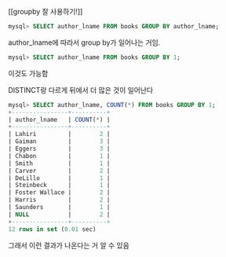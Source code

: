 
[[groupby 잘 사용하기!]]

```sql
mysql> SELECT author_lname FROM books GROUP BY author_lname;
```

author_lname에 따라서 group by가 일어나는 거임.

```sql
mysql> SELECT author_lname FROM books GROUP BY 1;
```

이것도 가능함

DISTINCT랑 다르게 뒤에서 더 많은 것이 일어난다

```sql
mysql> SELECT author_lname, COUNT(*) FROM books GROUP BY 1;
+----------------+----------+
| author_lname   | COUNT(*) |
+----------------+----------+
| Lahiri         |        2 |
| Gaiman         |        3 |
| Eggers         |        3 |
| Chabon         |        1 |
| Smith          |        1 |
| Carver         |        2 |
| DeLillo        |        1 |
| Steinbeck      |        1 |
| Foster Wallace |        2 |
| Harris         |        2 |
| Saunders       |        1 |
| NULL           |        2 |
+----------------+----------+
12 rows in set (0.01 sec)
```

그래서 이런 결과가 나온다는 거 알 수 있음